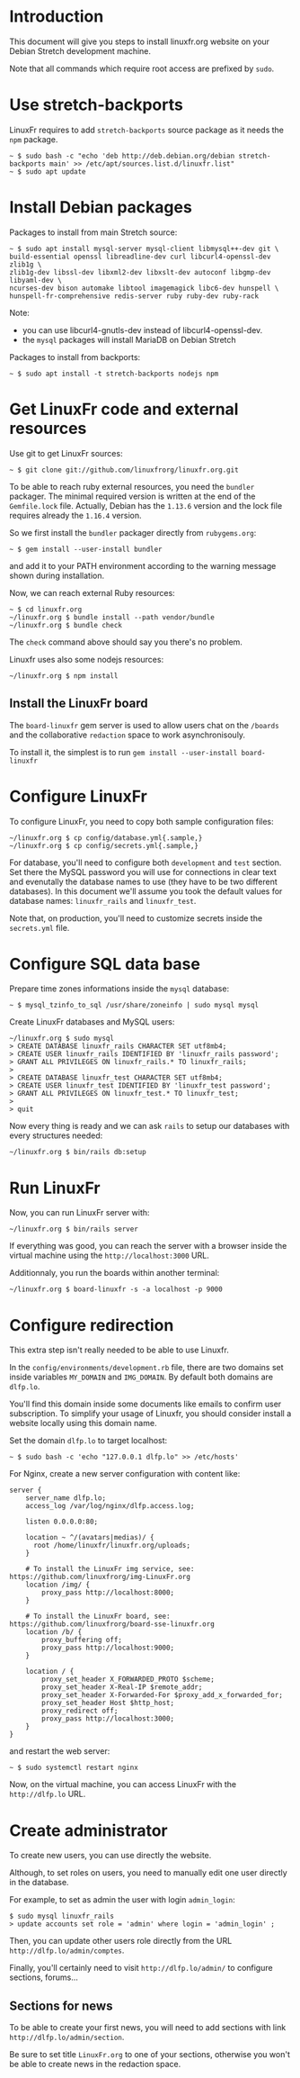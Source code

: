 # Introduction

This document will give you steps to install linuxfr.org website on your
Debian Stretch development machine.

Note that all commands which require root access are prefixed by `sudo`.

# Use stretch-backports

LinuxFr requires to add `stretch-backports` source package as it needs the `npm`
package.

```
~ $ sudo bash -c "echo 'deb http://deb.debian.org/debian stretch-backports main' >> /etc/apt/sources.list.d/linuxfr.list"
~ $ sudo apt update
```

# Install Debian packages

Packages to install from main Stretch source:

```
~ $ sudo apt install mysql-server mysql-client libmysql++-dev git \
build-essential openssl libreadline-dev curl libcurl4-openssl-dev zlib1g \
zlib1g-dev libssl-dev libxml2-dev libxslt-dev autoconf libgmp-dev libyaml-dev \
ncurses-dev bison automake libtool imagemagick libc6-dev hunspell \
hunspell-fr-comprehensive redis-server ruby ruby-dev ruby-rack
```

Note:
  * you can use libcurl4-gnutls-dev instead of libcurl4-openssl-dev.
  * the `mysql` packages will install MariaDB on Debian Stretch

Packages to install from backports:

```
~ $ sudo apt install -t stretch-backports nodejs npm
```

# Get LinuxFr code and external resources

Use git to get LinuxFr sources:

```
~ $ git clone git://github.com/linuxfrorg/linuxfr.org.git
```

To be able to reach ruby external resources, you need the `bundler` packager.
The minimal required version is written at the end of the `Gemfile.lock` file.
Actually, Debian has the `1.13.6` version and the lock file requires already
the `1.16.4` version.

So we first install the `bundler` packager directly from `rubygems.org`:

```
~ $ gem install --user-install bundler
```

and add it to your PATH environment according to the warning message shown during installation.

Now, we can reach external Ruby resources:

```
~ $ cd linuxfr.org
~/linuxfr.org $ bundle install --path vendor/bundle
~/linuxfr.org $ bundle check
```

The `check` command above should say you there's no problem.

Linuxfr uses also some nodejs resources:

```
~/linuxfr.org $ npm install
```

## Install the LinuxFr board

The `board-linuxfr` gem server is used to allow users chat on the `/boards` and
the collaborative `redaction` space to work asynchronisouly.

To install it, the simplest is to run `gem install --user-install board-linuxfr`

# Configure LinuxFr

To configure LinuxFr, you need to copy both sample configuration files:

```
~/linuxfr.org $ cp config/database.yml{.sample,}
~/linuxfr.org $ cp config/secrets.yml{.sample,}
```

For database, you'll need to configure both `development` and `test` section.
Set there the MySQL password you will use for connections in clear text and
evenutally the database names to use (they have to be two different databases).
In this document we'll assume you took the default values for database names:
`linuxfr_rails` and `linuxfr_test`.

Note that, on production, you'll need to customize secrets inside
the `secrets.yml` file.

# Configure SQL data base

Prepare time zones informations inside the `mysql` database:

```
~ $ mysql_tzinfo_to_sql /usr/share/zoneinfo | sudo mysql mysql
```

Create LinuxFr databases and MySQL users:

```
~/linuxfr.org $ sudo mysql
> CREATE DATABASE linuxfr_rails CHARACTER SET utf8mb4;
> CREATE USER linuxfr_rails IDENTIFIED BY 'linuxfr_rails password';
> GRANT ALL PRIVILEGES ON linuxfr_rails.* TO linuxfr_rails;
>
> CREATE DATABASE linuxfr_test CHARACTER SET utf8mb4;
> CREATE USER linuxfr_test IDENTIFIED BY 'linuxfr_test password';
> GRANT ALL PRIVILEGES ON linuxfr_test.* TO linuxfr_test;
>
> quit
```

Now every thing is ready and we can ask `rails` to setup our databases with
every structures needed:

```
~/linuxfr.org $ bin/rails db:setup
```

# Run LinuxFr

Now, you can run LinuxFr server with:

```
~/linuxfr.org $ bin/rails server
```

If everything was good, you can reach the server with a browser inside the
virtual machine using the `http://localhost:3000` URL.

Additionnaly, you run the boards within another terminal:

```
~/linuxfr.org $ board-linuxfr -s -a localhost -p 9000
```

# Configure redirection

This extra step isn't really needed to be able to use Linuxfr.

In the `config/environments/development.rb` file, there are two domains set
inside variables `MY_DOMAIN` and `IMG_DOMAIN`.
By default both domains are `dlfp.lo`.

You'll find this domain inside some documents like emails to confirm user
subscription. To simplify your usage of Linuxfr, you should consider install a
website locally using this domain name.

Set the domain `dlfp.lo` to target localhost:

```
~ $ sudo bash -c 'echo "127.0.0.1 dlfp.lo" >> /etc/hosts'
```

For Nginx, create a new server configuration with content like:

```
server {
    server_name dlfp.lo;
    access_log /var/log/nginx/dlfp.access.log;

    listen 0.0.0.0:80;

    location ~ ^/(avatars|medias)/ {
      root /home/linuxfr/linuxfr.org/uploads;
    }

    # To install the LinuxFr img service, see: https://github.com/linuxfrorg/img-LinuxFr.org
    location /img/ {
        proxy_pass http://localhost:8000;
    }

    # To install the LinuxFr board, see: https://github.com/linuxfrorg/board-sse-linuxfr.org
    location /b/ {
        proxy_buffering off;
        proxy_pass http://localhost:9000;
    }

    location / {
        proxy_set_header X_FORWARDED_PROTO $scheme;
        proxy_set_header X-Real-IP $remote_addr;
        proxy_set_header X-Forwarded-For $proxy_add_x_forwarded_for;
        proxy_set_header Host $http_host;
        proxy_redirect off;
        proxy_pass http://localhost:3000;
    }
}
```

and restart the web server:

```
~ $ sudo systemctl restart nginx
```

Now, on the virtual machine, you can access LinuxFr with the `http://dlfp.lo`
URL.

# Create administrator

To create new users, you can use directly the website.

Although, to set roles on users, you need to manually edit one user directly
in the database.

For example, to set as admin the user with login `admin_login`:

```
$ sudo mysql linuxfr_rails
> update accounts set role = 'admin' where login = 'admin_login' ;
```

Then, you can update other users role directly from the URL
`http://dlfp.lo/admin/comptes`.

Finally, you'll certainly need to visit `http://dlfp.lo/admin/` to
configure sections, forums...

## Sections for news

To be able to create your first news, you will need to add sections with link
`http://dlfp.lo/admin/section`.

Be sure to set title `LinuxFr.org` to one of your sections, otherwise you won't
be able to create news in the redaction space.
